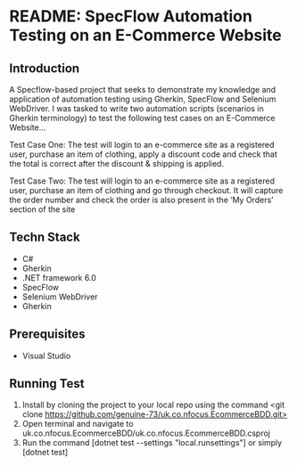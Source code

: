 # README: SpecFlow Automation Testing on an E-Commerce Website

## Introduction
A Specflow-based project that seeks to demonstrate my knowledge and application of automation testing using Gherkin, SpecFlow and Selenium WebDriver.
I was tasked to write two automation scripts (scenarios in Gherkin terminology) to test the following test cases on an E-Commerce Website...

Test Case One: The test will login to an e-commerce site as a registered user, purchase an item of clothing, apply a 
discount code and check that the total is correct after the discount & shipping is applied.

Test Case Two: The test will login to an e-commerce site as a registered user, purchase an item of clothing and go 
through checkout. It will capture the order number and check the order is also present in the ‘My 
Orders’ section of the site 

## Techn Stack
- C#
- Gherkin
- .NET framework 6.0
- SpecFlow
- Selenium WebDriver
- Gherkin

## Prerequisites

- Visual Studio

## Running Test

1. Install by cloning the project to your local repo using the command <git clone https://github.com/genuine-73/uk.co.nfocus.EcommerceBDD.git>
2. Open terminal and navigate to uk.co.nfocus.EcommerceBDD/uk.co.nfocus.EcommerceBDD.csproj
3. Run the command [dotnet test --settings "local.runsettings"] or simply [dotnet test]

